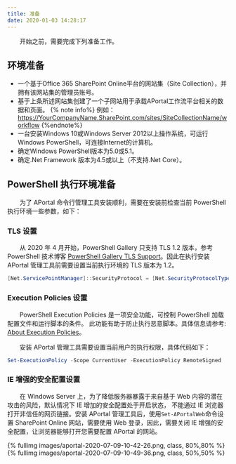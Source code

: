 ```yaml
---
title: 准备
date: 2020-01-03 14:28:17
---
```


&emsp;&emsp;开始之前，需要完成下列准备工作。

## 环境准备

* 一个基于Office 365 SharePoint Online平台的网站集（Site Collection），并拥有该网站集的管理员账号。
* 基于上条所述网站集创建了一个子网站用于承载APortal工作流平台相关的数据和页面。
  {% note info%}
      例如： https://YourCompanyName.SharePoint.com/sites/SiteCollectionName/workflow
  {%endnote%}
* 一台安装Windows 10或Windows Server 2012以上操作系统，可运行Windows PowerShell，可连接Internet的计算机。
* 确定Windows PowerShell版本为5.0或5.1。
* 确定.Net Framework 版本为4.5或以上（不支持.Net Core）。

## PowerShell 执行环境准备

&emsp;&emsp;为了 APortal 命令行管理工具安装顺利，需要在安装前检查当前 PowerShell 执行环境一些参数，如下：

### TLS 设置

&emsp;&emsp;从 2020 年 4 月开始，PowerShell Gallery 只支持 TLS 1.2 版本，参考 PowerShell 技术博客 [PowerShell Gallery TLS Support](https://devblogs.microsoft.com/powershell/powershell-gallery-tls-support/)。因此在执行安装 APortal 管理工具前需要设置当前执行环境的 TLS 版本为 1.2。

```powershell
[Net.ServicePointManager]::SecurityProtocol = [Net.SecurityProtocolType]::Tls12
```

### Execution Policies 设置

&emsp;&emsp;PowerShell Execution Policies 是一项安全功能，可控制 PowerShell 加载配置文件和运行脚本的条件。 此功能有助于防止执行恶意脚本。具体信息请参考: [About Execution Policies](https://docs.microsoft.com/en-us/powershell/module/microsoft.powershell.core/about/about_execution_policies?view=powershell-7)。

&emsp;&emsp;安装 APortal 管理工具需要设置当前用户的执行权限，具体代码如下：

```powershell
Set-ExecutionPolicy -Scope CurrentUser -ExecutionPolicy RemoteSigned
```

### IE 增强的安全配置设置

&emsp;&emsp;在 Windows Server 上，为了降低服务器暴露于来自基于 Web 内容的潜在攻击的风险，默认情况下 IE 增加的安全配置处于开启状态， 不能通过 IE 浏览器 打开非信任的网页链接。安装 APortal 管理工具后，使用`Set-APortalWeb`命令设置 SharePoint Online 网站，需要使用 Web 登录，因此，需要关闭 IE 增强的安全配置，让浏览器能够打开您需要配置 APortal 的网站。

{% fullimg images/aportal-2020-07-09-10-42-26.png,  class, 80%,80% %}
{% fullimg images/aportal-2020-07-09-10-49-36.png,  class, 50%,50% %}
